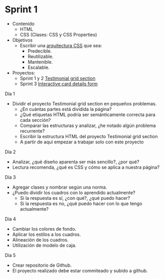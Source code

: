 # Sprint 1

- Contenido
  - HTML
  - CSS (Clases: CSS y CSS Properties)
- Objetivos
  - Escribir una [arquitectura CSS](https://www.linkedin.com/pulse/arquitectura-css-4-objetivos-marco-giacomuzzi/?originalSubdomain=es) que sea:
    - Predecible.
    - Reutilizable.
    - Mantenible.
    - Escalable.
- Proyectos:
  - Sprint 1 y 2 [Testimonial grid section](https://www.frontendmentor.io/challenges/testimonials-grid-section-Nnw6J7Un7)
  - Sprint 3 [Interactive card details form](https://www.frontendmentor.io/challenges/interactive-card-details-form-XpS8cKZDWw)

Día 1
- Dividir el proyecto Testimonial grid section en pequeños problemas.
  - ¿En cuántas partes está dividida la página?
  - ¿Qué etiquetas HTML podría ser semánticamente correcta para cada sección?
  - Comparar las estructuras y analizar, ¿he notado algún problema recurrente?
  - Escribir la estructura HTML del proyecto Testimonial grid section
  - A partir de aquí empezar a trabajar solo con este proyecto


Día 2
- Analizar, ¿qué diseño aparenta ser más sencillo?, ¿por qué?
- Lectura recomenda, ¿qué es CSS y cómo se aplica a nuestra página?

Día 3
- Agregar clases y nombrar según una norma.
- ¿Puedo dividir los cuadros con lo aprendido actualmente?
  - Si la respuesta es sí, ¿con qué?, ¿qué puedo hacer?
  - Si la respuesta es no, ¿qué puedo hacer con lo que tengo actualmente?

Día 4
- Cambiar los colores de fondo.
- Aplicar los estilos a los cuadros.
- Alineación de los cuadros.
- Utilización de modelo de caja.

Día 5
- Crear repositorio de Github.
- El proyecto realizado debe estar commiteado y subido a github.
